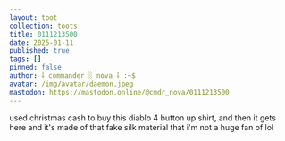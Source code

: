 ```yaml
---
layout: toot
collection: toots
title: 0111213500
date: 2025-01-11
published: true
tags: []
pinned: false
author: ⸸ commander ░ nova ⸸ :~$
avatar: /img/avatar/daemon.jpeg
mastodon: https://mastodon.online/@cmdr_nova/0111213500
---
```


used christmas cash to buy this diablo 4 button up shirt, and then it gets here and it's made of that fake silk material that i'm not a huge fan of lol
